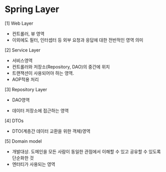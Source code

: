 # Spring Layer

[1] Web Layer

- 컨트롤러, 뷰 영역
- 이외에도 필터, 인터셉터 등 외부 요청과 응답에 대한 전반적인 영역 의미

[2] Service Layer

- 서비스영역
- 컨트롤러와 저장소(Repository, DAO)의 중간에 위치
- 트랜잭션이 사용되어야 하는 영역.
- AOP적용 처리

[3] Repository Layer

- DAO영역

- 데이터 저장소에 접근하는 영역

[4] DTOs

- DTO(계층간 데이터 교환을 위한 객체)영역

[5] Domain model

- 개발대상. 도메인을 모든 사람이 동일한 관점에서 이해할 수 있고 공유할 수 있도록 단순화한 것
- 엔터티가 사용되는 영역
